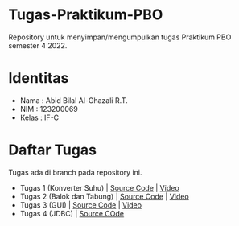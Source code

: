 # Tugas-Praktikum-PBO
Repository untuk menyimpan/mengumpulkan tugas Praktikum PBO semester 4 2022.

# Identitas
- Nama : Abid Bilal Al-Ghazali R.T.
- NIM : 123200069
- Kelas : IF-C

# Daftar Tugas
Tugas ada di branch pada repository ini.
- Tugas 1 (Konverter Suhu) | [Source Code](https://github.com/mendekam/Tugas-Praktikum-PBO/tree/tugas1) | [Video](https://youtu.be/9KL6YTFWUn0)
- Tugas 2 (Balok dan Tabung) | [Source Code](https://github.com/mendekam/Tugas-Praktikum-PBO/tree/tugas2) | [Video](https://drive.google.com/drive/u/3/folders/13sv4r0IK-tNuykdBxkUADbeJFHPyxyjd)
- Tugas 3 (GUI) | [Source Code](https://github.com/mendekam/Tugas-Praktikum-PBO/tree/tugas3) | [Video](https://youtu.be/KQakrFkWgj8)
- Tugas 4 (JDBC) | [Source COde](https://github.com/mendekam/Tugas-Praktikum-PBO/tree/tugas4)
